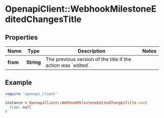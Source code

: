 # OpenapiClient::WebhookMilestoneEditedChangesTitle

## Properties

| Name | Type | Description | Notes |
| ---- | ---- | ----------- | ----- |
| **from** | **String** | The previous version of the title if the action was &#x60;edited&#x60;. |  |

## Example

```ruby
require 'openapi_client'

instance = OpenapiClient::WebhookMilestoneEditedChangesTitle.new(
  from: null
)
```

